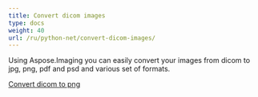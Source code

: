 ```yaml
---
title: Convert dicom images
type: docs
weight: 40
url: /ru/python-net/convert-dicom-images/
---
```


Using Aspose.Imaging you can easily convert your images from dicom to jpg, png, pdf and psd and various set of formats.

[Convert dicom to png](/imaging/ru/python-net/convert-dicom-to-png/)
